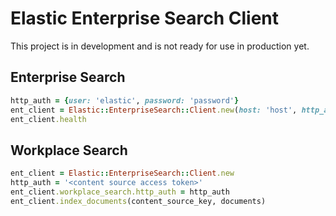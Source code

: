 # Elastic Enterprise Search Client

This project is in development and is not ready for use in production yet.

## Enterprise Search

```ruby
http_auth = {user: 'elastic', password: 'password'}
ent_client = Elastic::EnterpriseSearch::Client.new(host: 'host', http_auth: http_auth)
ent_client.health
```

## Workplace Search

```ruby
ent_client = Elastic::EnterpriseSearch::Client.new
http_auth = '<content source access token>'
ent_client.workplace_search.http_auth = http_auth
ent_client.index_documents(content_source_key, documents)
```
